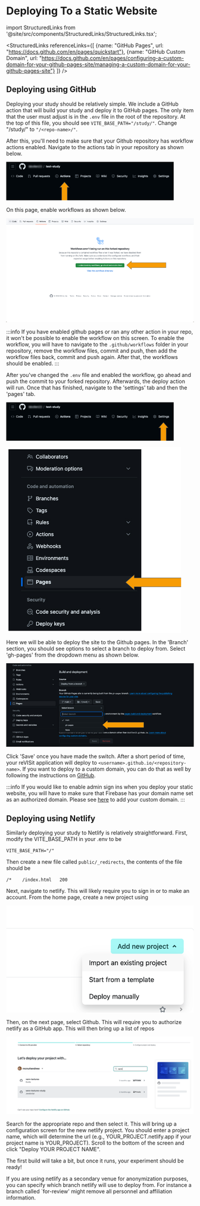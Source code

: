 # Deploying To a Static Website

import StructuredLinks from '@site/src/components/StructuredLinks/StructuredLinks.tsx';

<StructuredLinks
referenceLinks={[
{name: "GitHub Pages", url: "https://docs.github.com/en/pages/quickstart"},
{name: "GitHub Custom Domain", url: "https://docs.github.com/en/pages/configuring-a-custom-domain-for-your-github-pages-site/managing-a-custom-domain-for-your-github-pages-site"}
]}
/>

## Deploying using GitHub

Deploying your study should be relatively simple. We include a GitHub action that will build your study and deploy it to GitHub pages. The only item that the user must adjust is in the `.env` file in the root of the repository. At the top of this file, you should see `VITE_BASE_PATH="/study/"`. Change "/study/" to `"/<repo-name>/"`.

After this, you'll need to make sure that your Github repository has workflow actions enabled. Navigate to the actions tab in your repository as shown below.

![Demo](./img/deploy_step1.jpg)

On this page, enable workflows as shown below.

![Demo](./img/deploy_step2.jpg)

:::info
If you have enabled github pages or ran any other action in your repo, it won't be possible to enable the workflow on this screen. To enable the workflow, you will have to navigate to the `.github/workflows` folder in your repository, remove the workflow files, commit and push, then add the workflow files back, commit and push again. After that, the workflows should be enabled.
:::

After you've changed the `.env` file and enabled the workflow, go ahead and push the commit to your forked repository. Afterwards, the deploy action will run. Once that has finished, navigate to the 'settings' tab and then the 'pages' tab.

![Demo](./img/deploy_step3.jpg)

![Demo](./img/deploy_step4.jpg)

Here we will be able to deploy the site to the Github pages. In the 'Branch' section, you should see options to select a branch to deploy from. Select 'gh-pages' from the dropdown menu as shown below.

![Demo](./img/deploy_step5.jpg)

Click 'Save' once you have made the switch. After a short period of time, your reVISit application will deploy to `<username>.github.io/<repository-name>`. If you want to deploy to a custom domain, you can do that as well by following the instructions on [GitHub](https://docs.github.com/en/pages/configuring-a-custom-domain-for-your-github-pages-site/managing-a-custom-domain-for-your-github-pages-site).

:::info
If you would like to enable admin sign ins when you deploy your static website, you will have to make sure that Firebase has your domain name set as an authorized domain. Please see [here](../firebase/adding-removing-ui/#adding-authorized-domains) to add your custom domain.
:::

## Deploying using Netlify

Similarly deploying your study to Netlify is relatively straightforward. First, modify the VITE_BASE_PATH in your .env to be

```
VITE_BASE_PATH="/"
```

Then create a new file called `public/_redirects`, the contents of the file should be

```
/*    /index.html   200
```

Next, navigate to netlify. This will likely require you to sign in or to make an account. From the home page, create a new project using

![Demo](./img/netlify_steps/netlify_1.png)

Then, on the next page, select Github. This will require you to authorize netlify as a GitHub app. This will then bring up a list of repos

![Demo](./img/netlify_steps/netlify_2.png)

Search for the appropriate repo and then select it. This will bring up a configuration screen for the new netlify project. You should enter a project name, which will determine the url (e.g., YOUR_PROJECT.netlify.app if your project name is YOUR_PROJECT). Scroll to the bottom of the screen and click "Deploy YOUR PROJECT NAME".

The first build will take a bit, but once it runs, your experiment should be ready!

If you are using netlify as a secondary venue for anonymization purposes, you can specify which branch netlify will use to deploy from. For instance a branch called `for-review' might remove all personnel and affiliation information.
